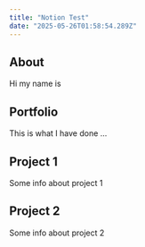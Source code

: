 ```yaml
---
title: "Notion Test"
date: "2025-05-26T01:58:54.289Z"
---
```



## About

Hi my name is


## Portfolio

This is what I have done …


## Project 1

Some info about project 1


## Project 2

Some info about project 2

